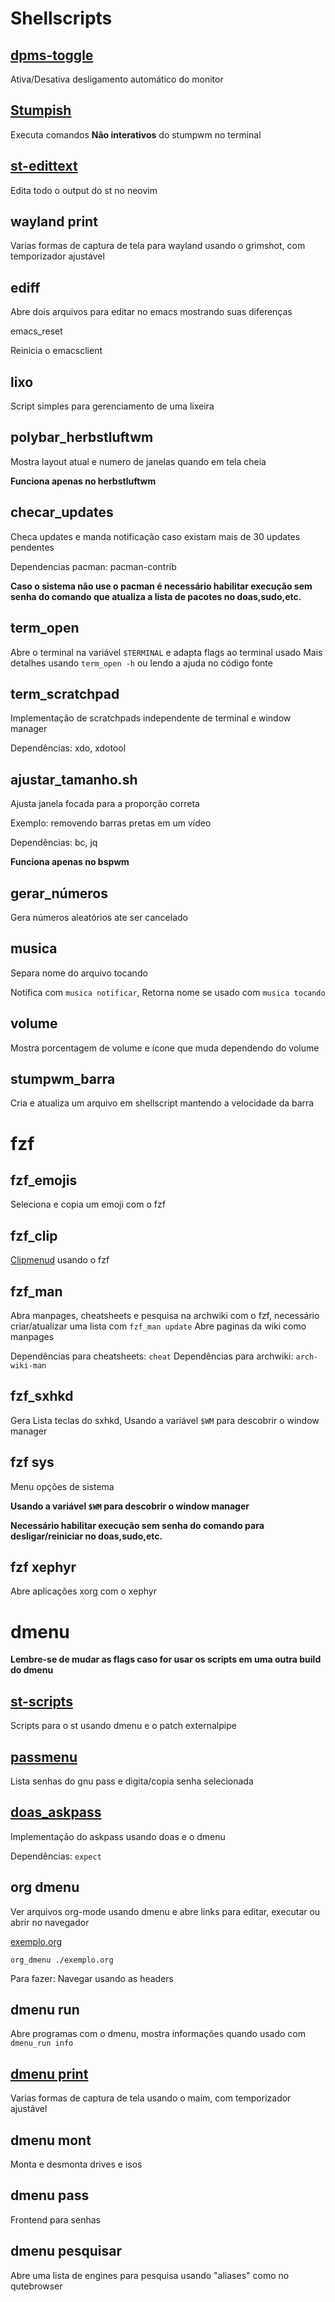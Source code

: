 # Shellscripts

## [dpms-toggle](https://github.com/ramLlama/scripts/blob/master/dpms-toggle.sh)

Ativa/Desativa desligamento automático do monitor

## [Stumpish](https://github.com/stumpwm/stumpwm-contrib/blob/master/util/stumpish/stumpish)

Executa comandos **Não interativos** do stumpwm no terminal

## [st-edittext](https://st.suckless.org/patches/externalpipe/editscreen.sh)

Edita todo o output do st no neovim

## wayland print

Varias formas de captura de tela para wayland usando o grimshot, com temporizador ajustável

## ediff

Abre dois arquivos para editar no emacs mostrando suas diferenças

emacs_reset

Reinicia o emacsclient

## lixo

Script simples para gerenciamento de uma lixeira

## polybar_herbstluftwm

Mostra layout atual e numero de janelas quando em tela cheia

**Funciona apenas no herbstluftwm**

## checar_updates

Checa updates e manda notificação caso existam mais de 30 updates pendentes

Dependencias pacman: pacman-contrib

**Caso o sistema não use o pacman é necessário habilitar execução sem senha do comando que atualiza a lista de pacotes no doas,sudo,etc.**

## term_open

Abre o terminal na variável `$TERMINAL` e adapta flags ao terminal usado
Mais detalhes usando `term_open -h` ou lendo a ajuda no código fonte

## term_scratchpad

Implementação de scratchpads independente de terminal e window manager

Dependências: xdo, xdotool

## ajustar_tamanho.sh

Ajusta janela focada para a proporção correta

Exemplo: removendo barras pretas em um vídeo

Dependências: bc, jq

**Funciona apenas no bspwm**

## gerar_números

Gera números aleatórios ate ser cancelado

## musica

Separa nome do arquivo tocando

Notifica com `musica notificar`, Retorna nome se usado com `musica tocando`

## volume

Mostra porcentagem de volume e ícone que muda dependendo do volume

## stumpwm_barra

Cria e atualiza um arquivo em shellscript mantendo a velocidade da barra

# fzf

## fzf_emojis

Seleciona e copia um emoji com o fzf

## fzf_clip

[Clipmenud](https://github.com/cdown/clipmenu) usando o fzf

## fzf_man

Abra manpages, cheatsheets e pesquisa na archwiki com o fzf, necessário criar/atualizar uma lista com `fzf_man update`
Abre paginas da wiki como manpages

Dependências para cheatsheets: `cheat`
Dependências para archwiki: `arch-wiki-man`

## fzf_sxhkd

Gera Lista teclas do sxhkd, Usando a variável `$WM` para descobrir o window manager

## fzf sys

Menu opções de sistema

**Usando a variável `$WM` para descobrir o window manager**

**Necessário habilitar execução sem senha do comando para desligar/reiniciar no doas,sudo,etc.**

## fzf xephyr

Abre aplicações xorg com o xephyr

# dmenu

**Lembre-se de mudar as flags caso for usar os scripts em uma outra build do dmenu**

## [st-scripts](https://st.suckless.org/patches/externalpipe/)

Scripts para o st usando dmenu e o patch externalpipe

## [passmenu](https://www.passwordstore.org/)

Lista senhas do gnu pass e digita/copia senha selecionada

## [doas_askpass](https://noxz.tech/articles/askpass_implementation_for_doas/)

Implementação do askpass usando doas e o dmenu

Dependências: `expect`

## org dmenu

Ver arquivos org-mode usando dmenu e abre links para editar, executar ou abrir no navegador

[exemplo.org](https://github.com/LucasTavaresA/shellscripts/blob/main/exemplo.org)

`org_dmenu ./exemplo.org`

Para fazer: Navegar usando as headers

## dmenu run

Abre programas com o dmenu, mostra informações quando usado com `dmenu_run info`

## [dmenu print](https://github.com/LukeSmithxyz/voidrice/blob/master/.local/bin/maimpick)

Varias formas de captura de tela usando o maim, com temporizador ajustável

## dmenu mont

Monta e desmonta drives e isos

## dmenu pass

Frontend para senhas

## dmenu pesquisar

Abre uma lista de engines para pesquisa usando "aliases" como no qutebrowser
